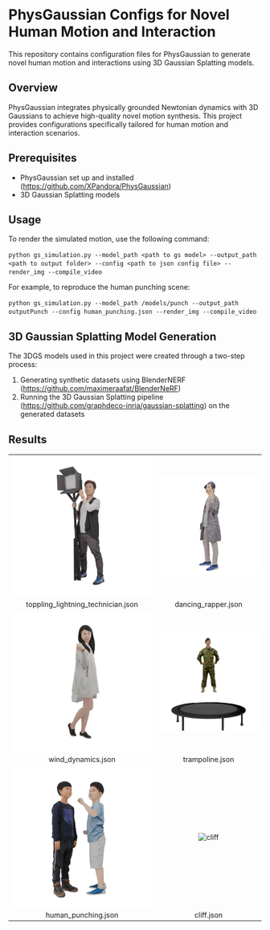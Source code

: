 # PhysGaussian Configs for Novel Human Motion and Interaction

This repository contains configuration files for PhysGaussian to generate novel
human motion and interactions using 3D Gaussian Splatting models.

## Overview

PhysGaussian integrates physically grounded Newtonian dynamics with 3D Gaussians
to achieve high-quality novel motion synthesis. This project provides
configurations specifically tailored for human motion and interaction scenarios.

## Prerequisites

- PhysGaussian set up and installed (https://github.com/XPandora/PhysGaussian)
- 3D Gaussian Splatting models

## Usage

To render the simulated motion, use the following command:

`python gs_simulation.py --model_path <path to gs model> --output_path <path to output folder> --config <path to json config file> --render_img --compile_video`

For example, to reproduce the human punching scene:
 
`python gs_simulation.py --model_path /models/punch --output_path outputPunch --config human_punching.json --render_img --compile_video`

## 3D Gaussian Splatting Model Generation

The 3DGS models used in this project were created through a two-step process:

1. Generating synthetic datasets using BlenderNERF
   (https://github.com/maximeraafat/BlenderNeRF)
2. Running the 3D Gaussian Splatting pipeline
   (https://github.com/graphdeco-inria/gaussian-splatting) on the generated
   datasets

## Results

| | |
|:---:|:---:|
| <img src="./results/Picture11.gif" alt="toppling_lightning_technician" width="100%"> | <img src="./results/Picture12.gif" alt="dancing_rapper" width="100%"> |
| toppling_lightning_technician.json | dancing_rapper.json |
| <img src="./results/Picture13.gif" alt="wind_dynamics" width="100%"> | <img src="./results/Picture14.gif" alt="trampoline" width="100%"> |
| wind_dynamics.json | trampoline.json |
| <img src="./results/Picture15.gif" alt="human_punching" width="100%"> | <img src="./results/Picture16.gif" alt="cliff" width="100%"> |
| human_punching.json | cliff.json |

